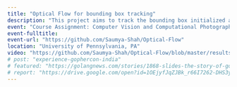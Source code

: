 ```yaml
---
title: "Optical Flow for bounding box tracking"
description: "This project aims to track the bounding box initialized at the first frame using Optical flow. The pixel flow is calculated on the features found using Harris Corner detector as well as Shi-Tomashi detector, and are regenerated whenever the tracker loses features. The are tracked using Lucas-Kanade Tracking algorithm and transformations are applied on the bounding box depending on the flow of the features."
event: "Course Assignment: Computer Vision and Computational Photography, 2019"
event-fulltitle:
event-url: "https://github.com/Saumya-Shah/Optical-Flow"
location: "University of Pennsylvania, PA"
video: "https://github.com/Saumya-Shah/Optical-Flow/blob/master/results/medium.gif"
# post: "experience-gophercon-india"
# featured: "https://golangnews.com/stories/1868-slides-the-story-of-gopath-by-nikhita-raghunath"
# report: "https://drive.google.com/open?id=1OEjyfJqZJBk_r66I7262-DHS3yIs-Y0c"
---
```


